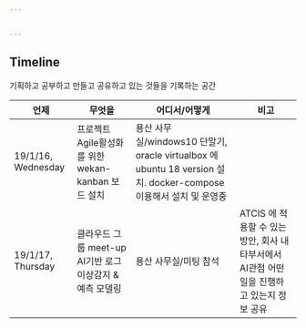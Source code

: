```yaml
---


---
```


<h2 id="timeline">Timeline</h2>
<p>기획하고 공부하고 만들고 공유하고 있는 것들을 기록하는 공간</p>

<table>
<thead>
<tr>
<th>언제</th>
<th>무엇을</th>
<th>어디서/어떻게</th>
<th>비고</th>
</tr>
</thead>
<tbody>
<tr>
<td>19/1/16, Wednesday</td>
<td>프로젝트 Agile활성화를 위한 wekan-kanban 보드 설치</td>
<td>용산 사무실/windows10 단말기, oracle virtualbox 에 ubuntu 18 version 설치. docker-compose 이용해서 설치 및 운영중</td>
<td></td>
</tr>
<tr>
<td>19/1/17, Thursday</td>
<td>클라우드 그룹 meet-up AI기반 로그 이상감지 &amp; 예측 모델링</td>
<td>용산 사무실/미팅 참석</td>
<td>ATCIS 에 적용할 수 있는 방안, 회사 내 타부서에서 AI관점 어떤 일을 진행하고 있는지 정보 공유</td>
</tr>
</tbody>
</table>

